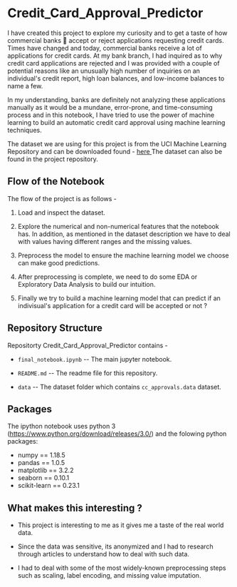 # Credit_Card_Approval_Predictor

I have created this project to explore my curiosity and to get a taste of how commercial banks 🏦 accept or reject applications requesting credit cards. Times have changed and today, commercial banks receive a lot of applications for credit cards. At my bank branch, I had inquired as to why credit card applications are rejected and I was provided with a couple of potential reasons like an unusually high number of inquiries on an individual's credit report, high loan balances, and low-income balances to name a few.     

In my understanding, banks are definitely not analyzing these applications manually as it would be a mundane, error-prone, and time-consuming process and in this notebook, I have tried to use the power of machine learning to build an automatic credit card approval using machine learning techniques.   

The dataset we are using for this project is from the UCI Machine Learning Repository and can be downloaded found - <a href = "http://archive.ics.uci.edu/ml/datasets/credit+approval">here </a> The dataset can also be found in the project repository.

## Flow of the Notebook

The flow of the project is as follows -

1. Load and inspect the dataset.  

2. Explore the numerical and non-numerical features that the notebook has. In addition, as mentioned in the dataset description we have to deal with values having different ranges and the missing values.  

3. Preprocess the model to ensure the machine learning model we choose can make good predictions.       

4. After preprocessing is complete, we need to do some EDA or Exploratory Data Analysis to build our intuition.    

5. Finally we try to build a machine learning model that can predict if an indivisual's application for a credit card will be accepted or not ?

## Repository Structure

Repositorty Credit_Card_Approval_Predictor contains -

* <code>final_notebook.ipynb</code> -- The main jupyter notebook.    

* <code>README.md</code>  -- The readme file for this repository.   

* <code>data</code> -- The dataset folder which contains <code>cc_approvals.data</code> dataset.    

## Packages   

The ipython notebook uses python 3 (https://www.python.org/download/releases/3.0/) and the folowing python packages:

* numpy == 1.18.5     
* pandas == 1.0.5        
* matplotlib == 3.2.2      
* seaborn == 0.10.1      
* scikit-learn == 0.23.1         

## What makes this interesting ?        

* This project is interesting to me as it gives me a taste of the real world data.

* Since the data was sensitive, its anonymized and I had to research through articles to understand how to deal with such data.   

* I had to deal with some of the most widely-known preprocessing steps such as scaling, label encoding, and missing value imputation.    
